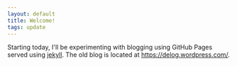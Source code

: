 ```yaml
---
layout: default
title: Welcome!
tags: update
---
```


Starting today, I'll be experimenting with blogging using GitHub Pages served using [jekyll](https://jekyllrb.com). The old blog is located at <https://delog.wordpress.com/>.